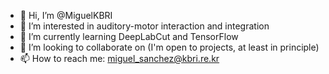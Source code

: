 - 👋 Hi, I’m @MiguelKBRI
- 👀 I’m interested in auditory-motor interaction and integration
- 🌱 I’m currently learning DeepLabCut and TensorFlow
- 💞️ I’m looking to collaborate on (I'm open to projects, at least in principle)
- 📫 How to reach me: miguel_sanchez@kbri.re.kr

<!---
MiguelKBRI/MiguelKBRI is a ✨ special ✨ repository because its `README.md` (this file) appears on your GitHub profile.
You can click the Preview link to take a look at your changes.
--->
